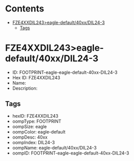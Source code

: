 



Contents
========

* [FZE4XXDIL243>eagle-default/40xx/DIL24-3](#fze4xxdil243eagle-default40xxdil24-3)
	* [Tags](#tags)

# FZE4XXDIL243>eagle-default/40xx/DIL24-3

- ID: FOOTPRINT-eagle-eagle-default-40xx-DIL24-3
- Hex ID: FZE4XXDIL243
- Name: 
- Description: 

## Tags

- hexID: FZE4XXDIL243
- oompType: FOOTPRINT
- oompSize: eagle
- oompColor: eagle-default
- oompDesc: 40xx
- oompIndex: DIL24-3
- oompName: eagle-default/40xx/DIL24-3
- oompID: FOOTPRINT-eagle-eagle-default-40xx-DIL24-3
